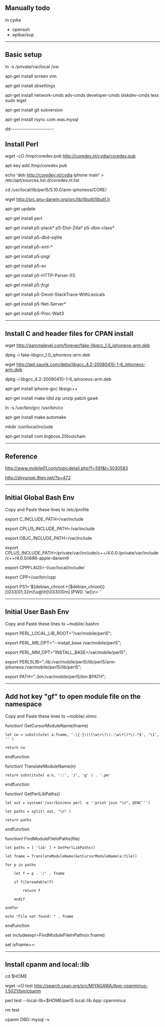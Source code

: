 ## Manually todo
in cydia
* openssh
* aptbackup

----------------------
## Basic setup
ln -s /private/var/local /usr

apt-get install screen vim

apt-get install sbsettings 

apt-get install network-cmds adv-cmds developer-cmds diskdev-cmds less sudo wget

apt-get install git subversion

apt-get install rsync com.was.mysql

dd----------------------
## Install Perl
wget -cO /tmp/coredev.pub http://coredev.nl/cydia/coredev.pub

apt-key add /tmp/coredev.pub

echo 'deb http://coredev.nl/cydia iphone main' > /etc/apt/sources.list.d/coredev.nl.list 

cd /usr/local/lib/perl5/5.10.0/arm-iphoneos/CORE/

wget http://src.gnu-darwin.org/src/lib/libutil/libutil.h

apt-get update

apt-get install perl

apt-get install p5-plack* p5-Dist-Zilla* p5-dbix-class*

apt-get install p5-dbd-sqlite

apt-get install p5-xml-*

apt-get install p5-*psgi*

apt-get install p5-ev

apt-get install p5-HTTP-Parser-XS

apt-get install p5-*fcgi*

apt-get install p5-Devel-StackTrace-WithLexicals

apt-get install p5-Net-Server*

apt-get install p5-Proc-Wait3

----------------------
## Install C and header files for CPAN install
wget http://gammalevel.com/forever/fake-libgcc_1.0_iphoneos-arm.deb

dpkg -i fake-libgcc_1.0_iphoneos-arm.deb

wget http://apt.saurik.com/debs/libgcc_4.2-20080410-1-6_iphoneos-arm.deb

dpkg -i libgcc_4.2-20080410-1-6_iphoneos-arm.deb 

apt-get install iphone-gcc libsigc++

apt-get install make ldid zip unzip patch gawk

ln -s /usr/bin/gcc /usr/bin/cc

apt-get install make automake

mkdir /usr/local/include

apt-get install com.bigboss.20toolchain

---------------------
## Reference
http://www.mobile01.com/topicdetail.php?f=591&t=3030583

http://shyunsei.9ten.net/?p=472

---------------------
## Initial Global Bash Env
Copy and Paste these lines to /etc/profile

export C_INCLUDE_PATH=/var/include

export CPLUS_INCLUDE_PATH=/var/include

export OBJC_INCLUDE_PATH=/var/include

export CPLUS_INCLUDE_PATH=/private/var/include/c++/4.0.0:/private/var/include/c++/4.0.0/i686-apple-darwin9

export CPPFLAGS=-I/usr/local/include/

export CPP=/usr/bin/cpp

export PS1='${debian_chroot:+($debian_chroot)}\[\033[01;32m\]\u@\h\[\033[00m\] [PWD: \w]\n> '

---------------------
## Initial User Bash Env
Copy and Paste these lines to ~mobile/.bashrc

export PERL_LOCAL_LIB_ROOT="/var/mobile/perl5";

export PERL_MB_OPT="--install_base /var/mobile/perl5";

export PERL_MM_OPT="INSTALL_BASE=/var/mobile/perl5";

export PERL5LIB=".:lib:/var/mobile/perl5/lib/perl5/arm-iphoneos:/var/mobile/perl5/lib/perl5";

export PATH=".:bin:/var/mobile/perl5/bin:$PATH";

---------------------
## Add hot key "gf" to open module file on the namespace
Copy and Paste these lines to ~mobile/.vimrc

function! GetCursorModuleName(fname)

    let cw = substitute( a:fname, '.\{-}\(\(\w\+\)\(::\w\+\)*\).*$', '\1', '' )

    return cw

endfunction

function! TranslateModuleName(n)

    return substitute( a:n, '::', '/', 'g' ) . '.pm'

endfunction

function! GetPerlLibPaths()

    let out = system('/usr/bin/env perl -e ''print join "\n", @INC''')

    let paths = split( out, "\n" )

    return paths

endfunction

function! FindModuleFileInPaths(file)

    let paths = [ 'lib' ] + GetPerlLibPaths()

    let fname = TranslateModuleName(GetCursorModuleName(a:file))

    for p in paths

        let f = p . '/' . fname

        if filereadable(f)

            return f

        endif

    endfor

    echo "File not found: " . fname

endfunction

set includeexpr=FindModuleFileInPaths(v:fname)

set isfname+=:

--------------------------
## Install cpanm and local::lib
cd $HOME

wget -cO test http://search.cpan.org/src/MIYAGAWA/App-cpanminus-1.5021/bin/cpanm

perl test --local-lib=$HOME/perl5 local::lib App::cpanminus

rm test

cpanm DBD::mysql -v
